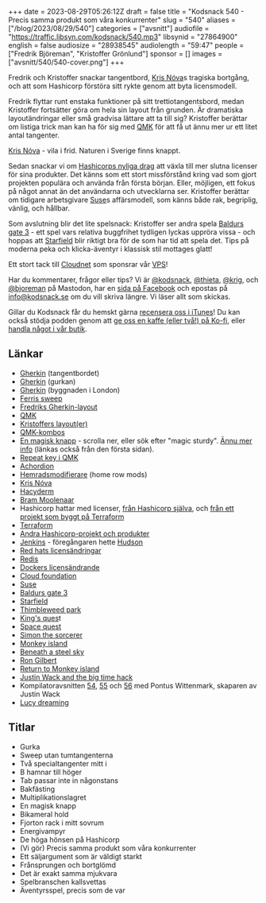 +++
date = 2023-08-29T05:26:12Z
draft = false
title = "Kodsnack 540 - Precis samma produkt som våra konkurrenter"
slug = "540"
aliases = ["/blog/2023/08/29/540"]
categories = ["avsnitt"]
audiofile = "https://traffic.libsyn.com/kodsnack/540.mp3"
libsynid = "27864900"
english = false
audiosize = "28938545"
audiolength = "59:47"
people = ["Fredrik Björeman", "Kristoffer Grönlund"]
sponsor = []
images = ["avsnitt/540/540-cover.png"]
+++

Fredrik och Kristoffer snackar tangentbord, [Kris Nóva](https://krisnova.net/bio/)s tragiska bortgång, och att som Hashicorp förstöra sitt rykte genom att byta licensmodell.

Fredrik flyttar runt enstaka funktioner på sitt trettiotangentsbord, medan Kristoffer fortsätter göra om hela sin layout från grunden. Är dramatiska layoutändringar eller små gradvisa lättare att ta till sig?  Kristoffer berättar om listiga trick man kan ha för sig med [QMK](https://qmk.fm/) för att få ut ännu mer ur ett litet antal tangenter.

[Kris Nóva](https://krisnova.net/bio/) - vila i frid. Naturen i Sverige finns knappt.

Sedan snackar vi om [Hashicorps nyliga drag](https://www.hashicorp.com/blog/hashicorp-adopts-business-source-license) att växla till mer slutna licenser för sina produkter. Det känns som ett stort missförstånd kring vad som gjort projekten populära och använda från första början. Eller, möjligen, ett fokus på något annat än det användarna och utvecklarna ser. Kristoffer berättar om tidigare arbetsgivare [Suse](https://en.wikipedia.org/wiki/SUSE)s affärsmodell, som känns både rak, begriplig, vänlig, och hållbar.

Som avslutning blir det lite spelsnack: Kristoffer ser andra spela [Baldurs gate 3](https://en.wikipedia.org/wiki/Baldur%27s_Gate_3) - ett spel vars relativa buggfrihet tydligen lyckas uppröra vissa - och hoppas att [Starfield](https://en.wikipedia.org/wiki/Starfield_%28video_game%29) blir riktigt bra för de som har tid att spela det. Tips på moderna peka och klicka-äventyr i klassisk stil mottages glatt!

Ett stort tack till [Cloudnet](https://www.cloudnet.se) som sponsrar vår [VPS](https://en.wikipedia.org/wiki/Virtual_private_server)!

Har du kommentarer, frågor eller tips? Vi är [@kodsnack](https://social.podsnack.se/@kodsnack), [@thieta](https://6510.nu/@thieta), [@krig](https://6510.nu/@krig), och [@bjoreman](https://toot.cafe/@bjoreman) på Mastodon, har en [sida på Facebook](https://www.facebook.com/) och epostas på [info@kodsnack.se](mailto:info@kodsnack.se) om du vill skriva längre. Vi läser allt som skickas.

Gillar du Kodsnack får du hemskt gärna [recensera oss i iTunes](https://itunes.apple.com/se/podcast/kodsnack/id561631498?l=en)! Du kan också stödja podden genom att <a href="https://ko-fi.com/kodsnack" rel="payment">ge oss en kaffe (eller två!) på Ko-fi</a>, eller [handla något i vår butik](https://shop.spreadshirt.se/kodsnack/).

## Länkar ##
* [Gherkin](https://bjoreman.com/thoughts/gherkin.html) (tangentbordet)
* [Gherkin](https://en.wikipedia.org/wiki/Pickled_cucumber) (gurkan)
* [Gherkin](https://en.wikipedia.org/wiki/The_Gherkin) (byggnaden i London)
* [Ferris sweep](https://keebmaker.com/products/ferris-sweep)
* [Fredriks Gherkin-layout](https://github.com/bjoreman/qmk_firmware/blob/master/keyboards/40percentclub/gherkin/keymaps/bjoreman/keymap.c)
* [QMK](https://qmk.fm/)
* [Kristoffers layout(er)](https://github.com/krig/qmk_firmware/tree/krig/users/krig/layout)
* [QMK-kombos](https://docs.qmk.fm/#/feature_combo?id=combos)
* [En magisk knapp](https://getreuer.info/posts/keyboards/alt-layouts/index.html#which-alt-keyboard-layout-should-i-learn) - scrolla ner, eller sök efter "magic sturdy". [Ännu mer info](https://github.com/Ikcelaks/keyboard_layouts/blob/main/magic_sturdy/magic_sturdy.md) (länkas också från den första sidan).
* [Repeat key i QMK](https://docs.qmk.fm/#/feature_repeat_key)
* [Achordion](https://getreuer.info/posts/keyboards/achordion/index.html)
* [Hemradsmodifierare](https://precondition.github.io/home-row-mods) (home row mods)
* [Kris Nóva](https://krisnova.net/bio/)
* [Hacyderm](https://hachyderm.io/about)
* [Bram Moolenaar](https://en.wikipedia.org/wiki/Bram_Moolenaar)
* Hashicorp hattar med licenser, [från Hashicorp själva](https://www.hashicorp.com/blog/hashicorp-adopts-business-source-license), och [från ett projekt som byggt på Terraform](https://spacelift.io/blog/hashicorps-license-change)
* [Terraform](https://www.hashicorp.com/products/terraform)
* [Andra Hashicorp-projekt och produkter](https://www.hashicorp.com/blog/categories/products-technology)
* [Jenkins](https://en.wikipedia.org/wiki/Jenkins_%28software%29) - föregångaren hette [Hudson](https://en.wikipedia.org/wiki/Hudson_%28software%29)
* [Red hats licensändringar](https://thenewstack.io/how-red-hats-license-change-is-reinvigorating-enterprise-linux-distros/)
* [Redis](https://en.wikipedia.org/wiki/Redis)
* [Dockers licensändrande](https://www.techrepublic.com/article/docker-launches-new-business-plan-with-changes-to-the-docker-desktop-license/)
* [Cloud foundation](https://www.vmware.com/se/products/cloud-foundation.html)
* [Suse](https://en.wikipedia.org/wiki/SUSE)
* [Baldurs gate 3](https://en.wikipedia.org/wiki/Baldur%27s_Gate_3)
* [Starfield](https://en.wikipedia.org/wiki/Starfield_%28video_game%29)
* [Thimbleweed park](https://en.wikipedia.org/wiki/Thimbleweed_Park)
* [King's ques](https://en.wikipedia.org/wiki/King%27s_Quest)t
* [Space quest](https://en.wikipedia.org/wiki/Space_Quest)
* [Simon the sorcerer](https://en.wikipedia.org/wiki/Simon_the_Sorcerer)
* [Monkey island](https://en.wikipedia.org/wiki/The_Secret_of_Monkey_Island)
* [Beneath a steel sky](https://en.wikipedia.org/wiki/Beneath_a_Steel_Sky)
* [Ron Gilbert](https://www.grumpygamer.com/)
* [Return to Monkey island](https://returntomonkeyisland.com/)
* [Justin Wack and the big time hack](https://www.warmkitten.com/)
* Kompilatoravsnitten [54](https://kompilator.se/054), [55](https://kompilator.se/055) och [56](https://kompilator.se/056) med Pontus Wittenmark, skaparen av Justin Wack
* [Lucy dreaming](https://lucy-dreaming.com/)

## Titlar ##
* Gurka
* Sweep utan tumtangenterna
* Två specialtangenter mitt i
* B hamnar till höger
* Tab passar inte in någonstans
* Bakfästing
* Multiplikationslagret
* En magisk knapp
* Bikameral hold
* Fjorton rack i mitt sovrum
* Energivampyr
* De höga hönsen på Hashicorp
* (Vi gör) Precis samma produkt som våra konkurrenter
* Ett säljargument som är väldigt starkt
* Frånsprungen och bortglömd
* Det är exakt samma mjukvara
* Spelbranschen kallsvettas
* Äventyrsspel, precis som de var